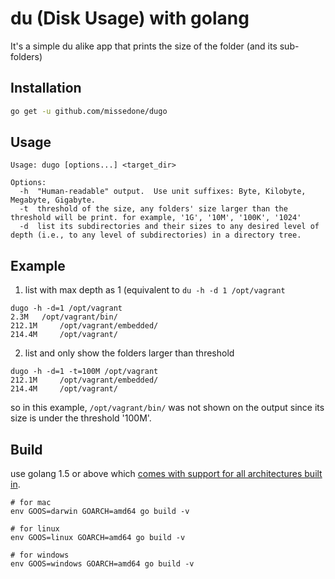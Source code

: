 du (Disk Usage) with golang
====

It's a simple du alike app that prints the size of the folder (and its sub-folders)


## Installation

```bash
go get -u github.com/missedone/dugo
```

## Usage

```
Usage: dugo [options...] <target_dir>

Options:
  -h  "Human-readable" output.  Use unit suffixes: Byte, Kilobyte, Megabyte, Gigabyte.
  -t  threshold of the size, any folders' size larger than the threshold will be print. for example, '1G', '10M', '100K', '1024'
  -d  list its subdirectories and their sizes to any desired level of depth (i.e., to any level of subdirectories) in a directory tree.
```

## Example

1. list with max depth as 1 (equivalent to `du -h -d 1 /opt/vagrant`
  ```
  dugo -h -d=1 /opt/vagrant
  2.3M	 /opt/vagrant/bin/
  212.1M	 /opt/vagrant/embedded/
  214.4M	 /opt/vagrant/
  ```
2. list and only show the folders larger than threshold
  ```
  dugo -h -d=1 -t=100M /opt/vagrant
  212.1M	 /opt/vagrant/embedded/
  214.4M	 /opt/vagrant/
  ```
  so in this example, `/opt/vagrant/bin/` was not shown on the output since its size is under the threshold '100M'.

## Build

use golang 1.5 or above which [comes with support for all architectures built in](http://dave.cheney.net/2015/03/03/cross-compilation-just-got-a-whole-lot-better-in-go-1-5).

```
# for mac
env GOOS=darwin GOARCH=amd64 go build -v

# for linux
env GOOS=linux GOARCH=amd64 go build -v

# for windows
env GOOS=windows GOARCH=amd64 go build -v
```
